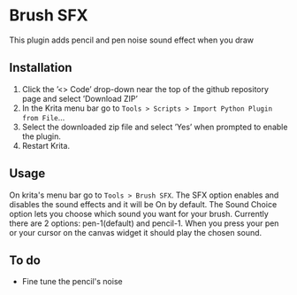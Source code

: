 # Brush SFX
This plugin adds pencil and pen noise sound effect when you draw 


## Installation 

1.  Click the &rsquo;<> Code&rsquo; drop-down near the top of the github repository
    page and select &rsquo;Download ZIP&rsquo;
2.  In the Krita menu bar go to `Tools > Scripts > Import Python Plugin from File`&#x2026;
3.  Select the downloaded zip file and select &rsquo;Yes&rsquo; when prompted to
    enable the plugin.
4.  Restart Krita.

## Usage

On krita's menu bar go to `Tools > Brush SFX`.
The SFX option enables and disables the sound effects and it will be On by default.
The Sound Choice option lets you choose which sound you want for your brush. Currently
there are 2 options: pen-1(default) and pencil-1. When you press your pen or your cursor
on the canvas widget it should play the chosen sound.

## To do

- Fine tune the pencil's noise



